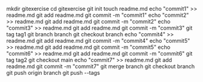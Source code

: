 mkdir gitexercise
cd gitexercise
git init
touch readme.md
echo "commit1" >> readme.md
git add readme.md
git commit -m "commit1"
echo "commit2" >> readme.md
git add readme.md
git commit -m "commit2"
echo "commit3" >> readme.md
git add readme.md
git commit -m "commit3"
git tag tag1
git branch branch
git checkout branch
echo "commit4" >> readme.md
git add readme.md
git commit -m "commit4"
echo "commit5" >> readme.md
git add readme.md
git commit -m "commit5"
echo "commit6" >> readme.md
git add readme.md
git commit -m "commit6"
git tag tag2
git checkout main
echo "commit7" >> readme.md
git add readme.md
git commit -m "commit7"
git merge branch
git checkout branch
git push origin branch
git push --tags

